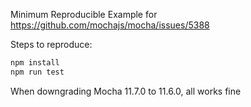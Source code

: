 Minimum Reproducible Example for https://github.com/mochajs/mocha/issues/5388

Steps to reproduce:

```bash
npm install
npm run test
```

When downgrading Mocha 11.7.0 to 11.6.0, all works fine
